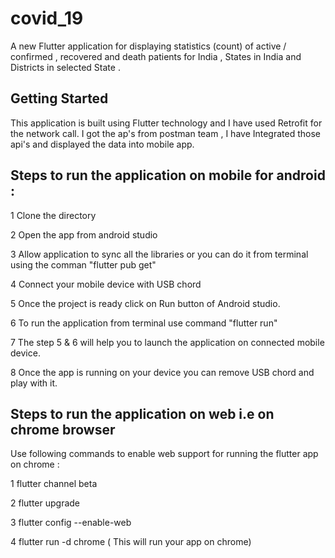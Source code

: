 # covid_19

A new Flutter application for displaying statistics (count) of active / confirmed , recovered and death patients for India , States in India and Districts in selected State .

## Getting Started

This application is built using Flutter technology and I have used Retrofit for the network call. I got the ap's from postman team , I have Integrated those api's and displayed the data into mobile app.


## Steps to run the application on mobile for android :

1 Clone the directory

2 Open the app from android studio

3 Allow application to sync all the libraries or you can do it from terminal using the comman "flutter pub get"

4 Connect your mobile device with USB chord

5 Once the project is ready click on Run button of Android studio.

6 To run the application from terminal use command "flutter run" 

7 The step 5 & 6 will help you to launch the application on connected mobile device.

8 Once the app is running on your device you can remove USB chord and play with it.


## Steps to run the application on web i.e on chrome browser


Use following commands to enable web support for running the flutter app on chrome :

1 flutter channel beta

2 flutter upgrade

3 flutter config --enable-web

4 flutter run -d chrome ( This will run your app on chrome)

